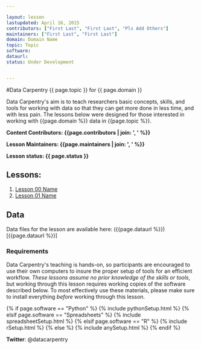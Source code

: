 ```yaml
---

layout: lesson
lastupdated: April 16, 2015
contributors: ["First Last", "First Last", "Pls Add Others"]
maintainers: ["First Last", "First Last"]
domain: Domain Name
topic: Topic
software:
dataurl:
status: Under Development


---
```


<!-- USING THIS LESSON TEMPLATE -->
<!-- Lesson specific information is taken from the YAML header at the top of the page -->

<!-- THE LESSON INFORMATION -->

#Data Carpentry {{ page.topic }} for {{ page.domain }}

Data Carpentry's aim is to teach researchers basic concepts, skills,
and tools for working with data so that they can get more done in less
time, and with less pain. The lessons below were designed for those interested
in working with {{page.domain %}} data in {{page.topic %}}.


**Content Contributors: {{page.contributors | join: ', ' %}}**


**Lesson Maintainers: {{page.maintainers | join: ', ' %}}**


**Lesson status: {{ page.status }}**
<!--
  [Information on Lesson Status Categories]()
-->

<!-- ###### INDEX OF LESSONS ON THIS TOPIC ###### -->

## Lessons:


1. [Lesson 00 Name](00-lesson-00-name.html)
2. [Lesson 01 Name](01-lesson-01-name.html)


## Data

Data files for the lesson are available here: ({{page.dataurl %}})[{{page.dataurl %}}]


### Requirements

Data Carpentry's teaching is hands-on, so participants are encouraged to use
their own computers to insure the proper setup of tools for an efficient workflow.
*These lessons assume no prior knowledge of the skills or tools*, but working
through this lesson requires working copies of the software described below.
To most effectively use these materials, please make sure to install everything
*before* working through this lesson.




{% if page.software == "Python" %}
{% include pythonSetup.html %}
{% elsif page.software == "Spreadsheets" %}
{% include spreadsheetSetup.html %}
{% elsif page.software == "R" %}
{% include rSetup.html %}
{% else %}
{% include anySetup.html %}
{% endif %}

<p><strong>Twitter</strong>: @datacarpentry
